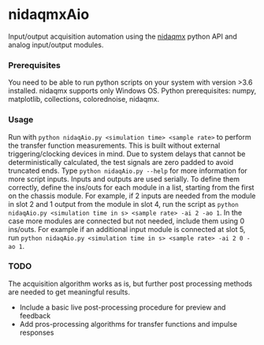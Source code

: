 # nidaqmxAio 

Input/output acquisition automation using the [nidaqmx](https://github.com/ni/nidaqmx-python) python API and analog input/output modules.

### Prerequisites

You need to be able to run python scripts on your system with version >3.6 installed. nidaqmx supports only Windows OS.
Python prerequisites: numpy, matplotlib, collections, colorednoise, nidaqmx.

### Usage

Run with `python nidaqAio.py <simulation time> <sample rate>` to perform the transfer function measurements. This is built without external triggering/clocking devices in mind. Due to system delays that cannot be deterministically calculated, the test signals are zero padded to avoid truncated ends. Type `python nidaqAio.py --help` for more information for more script inputs. Inputs and outputs are used serially. To define them correctly, define the ins/outs for each module in a list, starting from the
first on the chassis module. For example, if 2 inputs are needed from the module in slot 2 and 1 output from the module in slot 4, run the script as `python nidaqAio.py <simulation time in s> <sample rate> -ai 2 -ao 1`. In the case more modules are connected but not needed, include them using 0 ins/outs. For example if an additional input module is connected at slot 5, run  `python nidaqAio.py <simulation time in s> <sample rate> -ai 2 0 -ao 1`.

### TODO
The acquisition algorithm works as is, but further post processing methods are needed to get meaningful results.

* Include a basic live post-processing procedure for preview and feedback
* Add pros-processing algorithms for transfer functions and impulse responses
